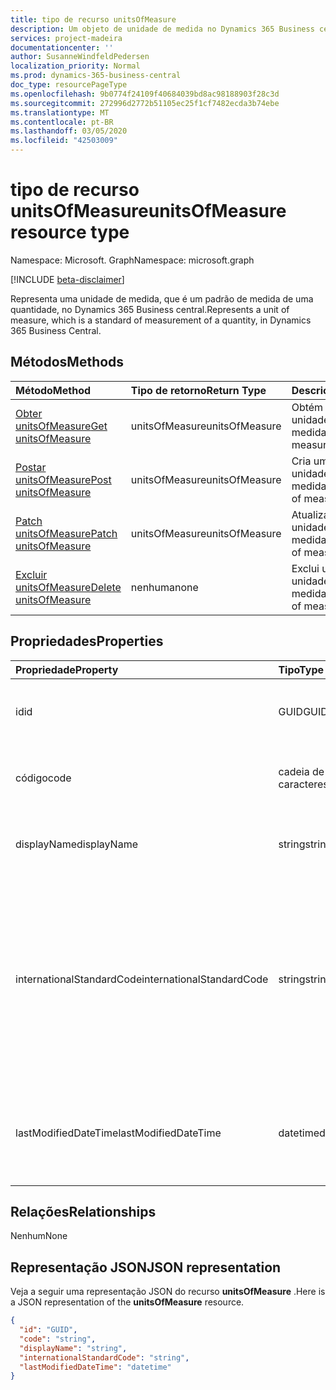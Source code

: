 ```yaml
---
title: tipo de recurso unitsOfMeasure
description: Um objeto de unidade de medida no Dynamics 365 Business central.
services: project-madeira
documentationcenter: ''
author: SusanneWindfeldPedersen
localization_priority: Normal
ms.prod: dynamics-365-business-central
doc_type: resourcePageType
ms.openlocfilehash: 9b0774f24109f40684039bd8ac98188903f28c3d
ms.sourcegitcommit: 272996d2772b51105ec25f1cf7482ecda3b74ebe
ms.translationtype: MT
ms.contentlocale: pt-BR
ms.lasthandoff: 03/05/2020
ms.locfileid: "42503009"
---
```

# <a name="unitsofmeasure-resource-type"></a><span data-ttu-id="499a2-103">tipo de recurso unitsOfMeasure</span><span class="sxs-lookup"><span data-stu-id="499a2-103">unitsOfMeasure resource type</span></span>

<span data-ttu-id="499a2-104">Namespace: Microsoft. Graph</span><span class="sxs-lookup"><span data-stu-id="499a2-104">Namespace: microsoft.graph</span></span>

[!INCLUDE [beta-disclaimer](../../includes/beta-disclaimer.md)]

<span data-ttu-id="499a2-105">Representa uma unidade de medida, que é um padrão de medida de uma quantidade, no Dynamics 365 Business central.</span><span class="sxs-lookup"><span data-stu-id="499a2-105">Represents a unit of measure, which is a standard of measurement of a quantity, in Dynamics 365 Business Central.</span></span>

## <a name="methods"></a><span data-ttu-id="499a2-106">Métodos</span><span class="sxs-lookup"><span data-stu-id="499a2-106">Methods</span></span>

| <span data-ttu-id="499a2-107">Método</span><span class="sxs-lookup"><span data-stu-id="499a2-107">Method</span></span>       | <span data-ttu-id="499a2-108">Tipo de retorno</span><span class="sxs-lookup"><span data-stu-id="499a2-108">Return Type</span></span>  |<span data-ttu-id="499a2-109">Descrição</span><span class="sxs-lookup"><span data-stu-id="499a2-109">Description</span></span>|
|:---------------|:--------|:----------|
|[<span data-ttu-id="499a2-110">Obter unitsOfMeasure</span><span class="sxs-lookup"><span data-stu-id="499a2-110">Get unitsOfMeasure</span></span>](../api/dynamics-unitsofmeasure-get.md)|<span data-ttu-id="499a2-111">unitsOfMeasure</span><span class="sxs-lookup"><span data-stu-id="499a2-111">unitsOfMeasure</span></span>|<span data-ttu-id="499a2-112">Obtém um objeto de unidade de medida.</span><span class="sxs-lookup"><span data-stu-id="499a2-112">Gets a unit of measure object.</span></span>|
|[<span data-ttu-id="499a2-113">Postar unitsOfMeasure</span><span class="sxs-lookup"><span data-stu-id="499a2-113">Post unitsOfMeasure</span></span>](../api/dynamics-create-unitsofmeasure.md)|<span data-ttu-id="499a2-114">unitsOfMeasure</span><span class="sxs-lookup"><span data-stu-id="499a2-114">unitsOfMeasure</span></span>|<span data-ttu-id="499a2-115">Cria um objeto de unidade de medida.</span><span class="sxs-lookup"><span data-stu-id="499a2-115">Creates a unit of measure object.</span></span>|
|[<span data-ttu-id="499a2-116">Patch unitsOfMeasure</span><span class="sxs-lookup"><span data-stu-id="499a2-116">Patch unitsOfMeasure</span></span>](../api/dynamics-unitsofmeasure-update.md)|<span data-ttu-id="499a2-117">unitsOfMeasure</span><span class="sxs-lookup"><span data-stu-id="499a2-117">unitsOfMeasure</span></span>|<span data-ttu-id="499a2-118">Atualiza um objeto de unidade de medida.</span><span class="sxs-lookup"><span data-stu-id="499a2-118">Updates a unit of measure object.</span></span>|
|[<span data-ttu-id="499a2-119">Excluir unitsOfMeasure</span><span class="sxs-lookup"><span data-stu-id="499a2-119">Delete unitsOfMeasure</span></span>](../api/dynamics-unitsofmeasure-delete.md)|<span data-ttu-id="499a2-120">nenhuma</span><span class="sxs-lookup"><span data-stu-id="499a2-120">none</span></span>|<span data-ttu-id="499a2-121">Exclui um objeto de unidade de medida.</span><span class="sxs-lookup"><span data-stu-id="499a2-121">Deletes a unit of measure object.</span></span>|

## <a name="properties"></a><span data-ttu-id="499a2-122">Propriedades</span><span class="sxs-lookup"><span data-stu-id="499a2-122">Properties</span></span>
| <span data-ttu-id="499a2-123">Propriedade</span><span class="sxs-lookup"><span data-stu-id="499a2-123">Property</span></span>     | <span data-ttu-id="499a2-124">Tipo</span><span class="sxs-lookup"><span data-stu-id="499a2-124">Type</span></span>   |<span data-ttu-id="499a2-125">Descrição</span><span class="sxs-lookup"><span data-stu-id="499a2-125">Description</span></span>|
|:---------------|:--------|:----------|
|<span data-ttu-id="499a2-126">id</span><span class="sxs-lookup"><span data-stu-id="499a2-126">id</span></span>|<span data-ttu-id="499a2-127">GUID</span><span class="sxs-lookup"><span data-stu-id="499a2-127">GUID</span></span>|<span data-ttu-id="499a2-128">A ID exclusiva do unitsOfMeasure.</span><span class="sxs-lookup"><span data-stu-id="499a2-128">The unique ID of the unitsOfMeasure.</span></span> <span data-ttu-id="499a2-129">Não editável.</span><span class="sxs-lookup"><span data-stu-id="499a2-129">Non-editable.</span></span>|
|<span data-ttu-id="499a2-130">código</span><span class="sxs-lookup"><span data-stu-id="499a2-130">code</span></span>|<span data-ttu-id="499a2-131">cadeia de caracteres</span><span class="sxs-lookup"><span data-stu-id="499a2-131">string</span></span>|<span data-ttu-id="499a2-132">Especifica o código da unidade de medida.</span><span class="sxs-lookup"><span data-stu-id="499a2-132">Specifies the code for the unit of measure.</span></span>|
|<span data-ttu-id="499a2-133">displayName</span><span class="sxs-lookup"><span data-stu-id="499a2-133">displayName</span></span>|<span data-ttu-id="499a2-134">string</span><span class="sxs-lookup"><span data-stu-id="499a2-134">string</span></span>|<span data-ttu-id="499a2-135">Especifica a unidade de nome de exibição da medida.</span><span class="sxs-lookup"><span data-stu-id="499a2-135">Specifies the unit of measure's display name.</span></span>|
|<span data-ttu-id="499a2-136">internationalStandardCode</span><span class="sxs-lookup"><span data-stu-id="499a2-136">internationalStandardCode</span></span>|<span data-ttu-id="499a2-137">string</span><span class="sxs-lookup"><span data-stu-id="499a2-137">string</span></span>|<span data-ttu-id="499a2-138">Especifica a unidade de código de medida expressa de acordo com o padrão UNECE Rec20 em conexão com o envio eletrônico de documentos de vendas.</span><span class="sxs-lookup"><span data-stu-id="499a2-138">Specifies the unit of measure code expressed according to the UNECE Rec20 standard in connection with electronic sending of sales documents.</span></span>|
|<span data-ttu-id="499a2-139">lastModifiedDateTime</span><span class="sxs-lookup"><span data-stu-id="499a2-139">lastModifiedDateTime</span></span>|<span data-ttu-id="499a2-140">datetime</span><span class="sxs-lookup"><span data-stu-id="499a2-140">datetime</span></span>|<span data-ttu-id="499a2-141">O último DateTime em que a unidade de medida foi modificada.</span><span class="sxs-lookup"><span data-stu-id="499a2-141">The last datetime the unit of measure was modified.</span></span> <span data-ttu-id="499a2-142">Somente leitura.</span><span class="sxs-lookup"><span data-stu-id="499a2-142">Read-Only.</span></span>|  


## <a name="relationships"></a><span data-ttu-id="499a2-143">Relações</span><span class="sxs-lookup"><span data-stu-id="499a2-143">Relationships</span></span>
<span data-ttu-id="499a2-144">Nenhum</span><span class="sxs-lookup"><span data-stu-id="499a2-144">None</span></span>

## <a name="json-representation"></a><span data-ttu-id="499a2-145">Representação JSON</span><span class="sxs-lookup"><span data-stu-id="499a2-145">JSON representation</span></span>

<span data-ttu-id="499a2-146">Veja a seguir uma representação JSON do recurso **unitsOfMeasure** .</span><span class="sxs-lookup"><span data-stu-id="499a2-146">Here is a JSON representation of the **unitsOfMeasure** resource.</span></span>

```json
{
  "id": "GUID",
  "code": "string",
  "displayName": "string",
  "internationalStandardCode": "string",
  "lastModifiedDateTime": "datetime"
}

```
